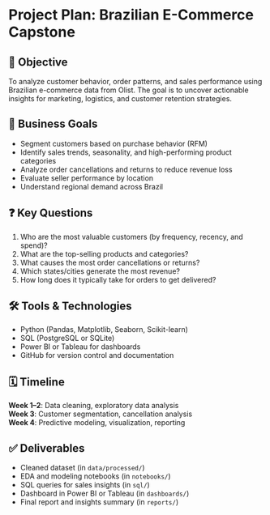 # Project Plan: Brazilian E-Commerce Capstone

## 🎯 Objective
To analyze customer behavior, order patterns, and sales performance using Brazilian e-commerce data from Olist. The goal is to uncover actionable insights for marketing, logistics, and customer retention strategies.

## 🧠 Business Goals
- Segment customers based on purchase behavior (RFM)
- Identify sales trends, seasonality, and high-performing product categories
- Analyze order cancellations and returns to reduce revenue loss
- Evaluate seller performance by location
- Understand regional demand across Brazil

## ❓ Key Questions
1. Who are the most valuable customers (by frequency, recency, and spend)?
2. What are the top-selling products and categories?
3. What causes the most order cancellations or returns?
4. Which states/cities generate the most revenue?
5. How long does it typically take for orders to get delivered?

## 🛠 Tools & Technologies
- Python (Pandas, Matplotlib, Seaborn, Scikit-learn)
- SQL (PostgreSQL or SQLite)
- Power BI or Tableau for dashboards
- GitHub for version control and documentation

## 🗓️ Timeline
**Week 1–2**: Data cleaning, exploratory data analysis  
**Week 3**: Customer segmentation, cancellation analysis  
**Week 4**: Predictive modeling, visualization, reporting  

## ✅ Deliverables
- Cleaned dataset (in `data/processed/`)
- EDA and modeling notebooks (in `notebooks/`)
- SQL queries for sales insights (in `sql/`)
- Dashboard in Power BI or Tableau (in `dashboards/`)
- Final report and insights summary (in `reports/`)
